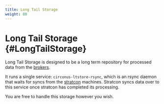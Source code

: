 ```yaml
---
title: Long Tail Storage
weight: 80
---
```


# Long Tail Storage {#LongTailStorage}

Long Tail Storage is designed to be a long term repository for processed data from the [brokers](/circonus/on-premises/roles-services/broker).

It runs a single service: `circonus-ltstore-rsync`, which is an rsync daemon that waits for syncs from the [stratcon](/circonus/on-premises/roles-services/stratcon) machines.  Stratcon syncs data over to this service once stratcon has completed its processing.

You are free to handle this storage however you wish.
